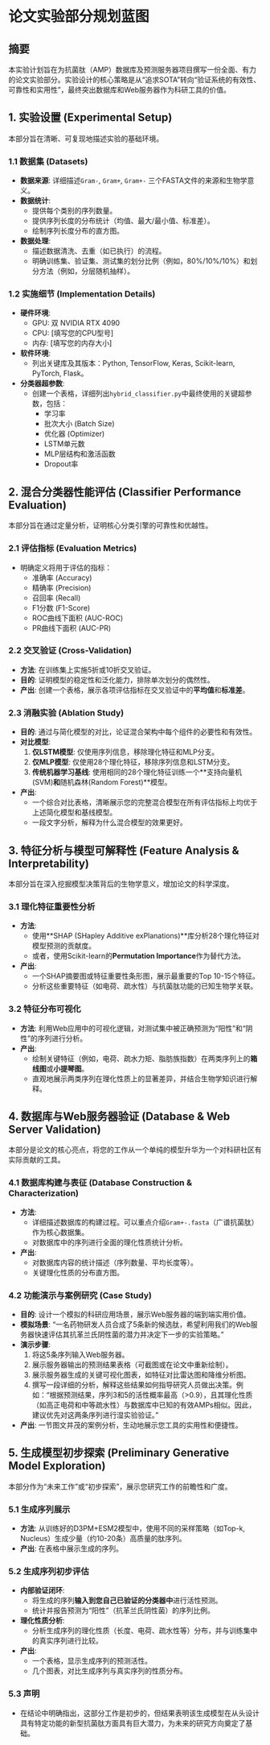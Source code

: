 # 论文实验部分规划蓝图

## 摘要

本实验计划旨在为抗菌肽（AMP）数据库及预测服务器项目撰写一份全面、有力的论文实验部分。实验设计的核心策略是从“追求SOTA”转向“验证系统的有效性、可靠性和实用性”，最终突出数据库和Web服务器作为科研工具的价值。

## 1. 实验设置 (Experimental Setup)

本部分旨在清晰、可复现地描述实验的基础环境。

### 1.1 数据集 (Datasets)
- **数据来源**: 详细描述`Gram-`, `Gram+`, `Gram+-` 三个FASTA文件的来源和生物学意义。
- **数据统计**:
  - 提供每个类别的序列数量。
  - 提供序列长度的分布统计（均值、最大/最小值、标准差）。
  - 绘制序列长度分布的直方图。
- **数据处理**:
  - 描述数据清洗、去重（如已执行）的流程。
  - 明确训练集、验证集、测试集的划分比例（例如，80%/10%/10%）和划分方法（例如，分层随机抽样）。

### 1.2 实施细节 (Implementation Details)
- **硬件环境**:
  - GPU: 双 NVIDIA RTX 4090
  - CPU: [填写您的CPU型号]
  - 内存: [填写您的内存大小]
- **软件环境**:
  - 列出关键库及其版本：Python, TensorFlow, Keras, Scikit-learn, PyTorch, Flask。
- **分类器超参数**:
  - 创建一个表格，详细列出`hybrid_classifier.py`中最终使用的关键超参数，包括：
    - 学习率
    - 批次大小 (Batch Size)
    - 优化器 (Optimizer)
    - LSTM单元数
    - MLP层结构和激活函数
    - Dropout率

## 2. 混合分类器性能评估 (Classifier Performance Evaluation)

本部分旨在通过定量分析，证明核心分类引擎的可靠性和优越性。

### 2.1 评估指标 (Evaluation Metrics)
- 明确定义将用于评估的指标：
  - 准确率 (Accuracy)
  - 精确率 (Precision)
  - 召回率 (Recall)
  - F1分数 (F1-Score)
  - ROC曲线下面积 (AUC-ROC)
  - PR曲线下面积 (AUC-PR)

### 2.2 交叉验证 (Cross-Validation)
- **方法**: 在训练集上实施5折或10折交叉验证。
- **目的**: 证明模型的稳定性和泛化能力，排除单次划分的偶然性。
- **产出**: 创建一个表格，展示各项评估指标在交叉验证中的**平均值**和**标准差**。

### 2.3 消融实验 (Ablation Study)
- **目的**: 通过与简化模型的对比，论证混合架构中每个组件的必要性和有效性。
- **对比模型**:
  1. **仅LSTM模型**: 仅使用序列信息，移除理化特征和MLP分支。
  2. **仅MLP模型**: 仅使用28个理化特征，移除序列信息和LSTM分支。
  3. **传统机器学习基线**: 使用相同的28个理化特征训练一个**支持向量机(SVM)**和**随机森林(Random Forest)**模型。
- **产出**:
  - 一个综合对比表格，清晰展示您的完整混合模型在所有评估指标上均优于上述简化模型和基线模型。
  - 一段文字分析，解释为什么混合模型的效果更好。

## 3. 特征分析与模型可解释性 (Feature Analysis & Interpretability)

本部分旨在深入挖掘模型决策背后的生物学意义，增加论文的科学深度。

### 3.1 理化特征重要性分析
- **方法**:
  - 使用**SHAP (SHapley Additive exPlanations)**库分析28个理化特征对模型预测的贡献度。
  - 或者，使用Scikit-learn的**Permutation Importance**作为替代方法。
- **产出**:
  - 一个SHAP摘要图或特征重要性条形图，展示最重要的Top 10-15个特征。
  - 分析这些重要特征（如电荷、疏水性）与抗菌肽功能的已知生物学关联。

### 3.2 特征分布可视化
- **方法**: 利用Web应用中的可视化逻辑，对测试集中被正确预测为“阳性”和“阴性”的序列进行分析。
- **产出**:
  - 绘制关键特征（例如，电荷、疏水力矩、脂肪族指数）在两类序列上的**箱线图**或**小提琴图**。
  - 直观地展示两类序列在理化性质上的显著差异，并结合生物学知识进行解释。

## 4. 数据库与Web服务器验证 (Database & Web Server Validation)

本部分是论文的核心亮点，将您的工作从一个单纯的模型升华为一个对科研社区有实际贡献的工具。

### 4.1 数据库构建与表征 (Database Construction & Characterization)
- **方法**:
  - 详细描述数据库的构建过程。可以重点介绍`Gram+-.fasta`（广谱抗菌肽）作为核心数据集。
  - 对数据库中的序列进行全面的理化性质统计分析。
- **产出**:
  - 对数据库内容的统计描述（序列数量、平均长度等）。
  - 关键理化性质的分布直方图。

### 4.2 功能演示与案例研究 (Case Study)
- **目的**: 设计一个模拟的科研应用场景，展示Web服务器的端到端实用价值。
- **模拟场景**: “一名药物研发人员合成了5条新的候选肽，希望利用我们的Web服务器快速评估其抗革兰氏阴性菌的潜力并决定下一步的实验策略。”
- **演示步骤**:
  1. 将这5条序列输入Web服务器。
  2. 展示服务器输出的预测结果表格（可截图或在论文中重新绘制）。
  3. 展示服务器生成的关键可视化图表，如特征对比雷达图和降维分析图。
  4. 撰写一段详细的分析，解释这些结果如何指导研究人员做出决策。例如：“根据预测结果，序列3和5的活性概率最高（>0.9），且其理化性质（如高正电荷和中等疏水性）与数据库中已知的有效AMPs相似。因此，建议优先对这两条序列进行湿实验验证。”
- **产出**: 一节图文并茂的案例分析，生动地展示您工具的实用性和便捷性。

## 5. 生成模型初步探索 (Preliminary Generative Model Exploration)

本部分作为“未来工作”或“初步探索”，展示您研究工作的前瞻性和广度。

### 5.1 生成序列展示
- **方法**: 从训练好的D3PM+ESM2模型中，使用不同的采样策略（如Top-k, Nucleus）生成少量（约10-20条）高质量的肽序列。
- **产出**: 在表格中展示生成的序列。

### 5.2 生成序列初步评估
- **内部验证闭环**:
  - 将生成的序列**输入到您自己已验证的分类器中**进行活性预测。
  - 统计并报告预测为“阳性”（抗革兰氏阴性菌）的序列比例。
- **理化性质分析**:
  - 分析生成序列的理化性质（长度、电荷、疏水性等）分布，并与训练集中的真实序列进行比较。
- **产出**:
  - 一个表格，显示生成序列的预测活性。
  - 几个图表，对比生成序列与真实序列的性质分布。

### 5.3 声明
- 在结论中明确指出，这部分工作是初步的，但结果表明该生成模型在从头设计具有特定功能的新型抗菌肽方面具有巨大潜力，为未来的研究方向奠定了基础。